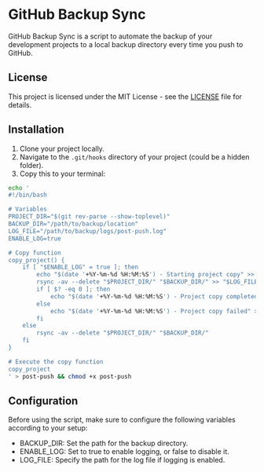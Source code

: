 # GitHub Backup Sync

GitHub Backup Sync is a script to automate the backup of your development projects to a local backup directory every time you push to GitHub.

## License

This project is licensed under the MIT License - see the [LICENSE](LICENSE) file for details.

## Installation

1. Clone your project locally.
2. Navigate to the `.git/hooks` directory of your project (could be a hidden folder).
3. Copy this to your terminal:
```sh
echo '
#!/bin/bash

# Variables
PROJECT_DIR="$(git rev-parse --show-toplevel)"
BACKUP_DIR="/path/to/backup/location"
LOG_FILE="/path/to/backup/logs/post-push.log"
ENABLE_LOG=true

# Copy function
copy_project() {
    if [ "$ENABLE_LOG" = true ]; then
        echo "$(date '+%Y-%m-%d %H:%M:%S') - Starting project copy" >> "$LOG_FILE"
        rsync -av --delete "$PROJECT_DIR/" "$BACKUP_DIR/" >> "$LOG_FILE" 2>&1
        if [ $? -eq 0 ]; then
            echo "$(date '+%Y-%m-%d %H:%M:%S') - Project copy completed successfully" >> "$LOG_FILE"
        else
            echo "$(date '+%Y-%m-%d %H:%M:%S') - Project copy failed" >> "$LOG_FILE"
        fi
    else
        rsync -av --delete "$PROJECT_DIR/" "$BACKUP_DIR/"
    fi
}

# Execute the copy function
copy_project
' > post-push && chmod +x post-push
```

## Configuration
Before using the script, make sure to configure the following variables according to your setup:

- BACKUP_DIR: Set the path for the backup directory.
- ENABLE_LOG: Set to true to enable logging, or false to disable it.
- LOG_FILE: Specify the path for the log file if logging is enabled.
